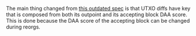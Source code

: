 The main thing changed from [this outdated spec](./utxo) is that UTXO diffs have key that is composed from both its
outpoint and its accepting block DAA score. This is done because the DAA score of the accepting block can be changed
during reorgs.